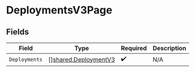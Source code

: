 # DeploymentsV3Page


## Fields

| Field                                                        | Type                                                         | Required                                                     | Description                                                  |
| ------------------------------------------------------------ | ------------------------------------------------------------ | ------------------------------------------------------------ | ------------------------------------------------------------ |
| `Deployments`                                                | [][shared.DeploymentV3](../../models/shared/deploymentv3.md) | :heavy_check_mark:                                           | N/A                                                          |
